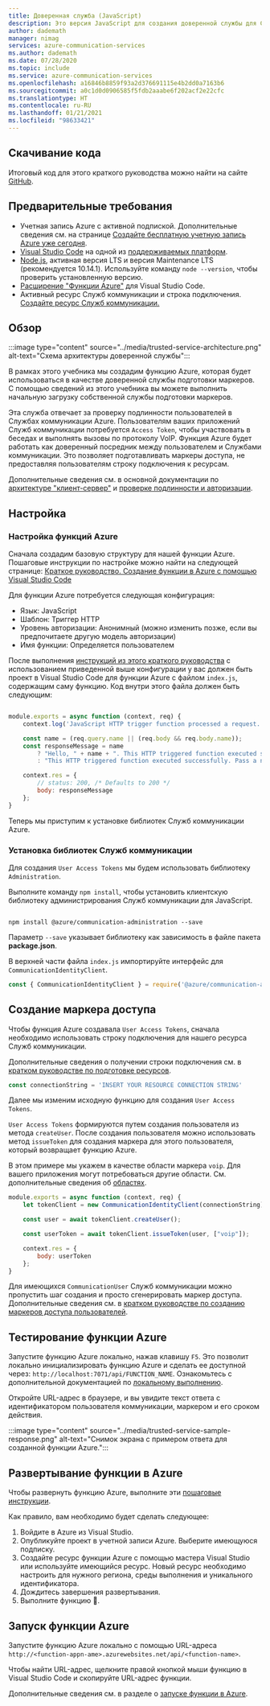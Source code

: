 ```yaml
---
title: Доверенная служба (JavaScript)
description: Это версия JavaScript для создания доверенной службы для Служб коммуникации.
author: dademath
manager: nimag
services: azure-communication-services
ms.author: dademath
ms.date: 07/28/2020
ms.topic: include
ms.service: azure-communication-services
ms.openlocfilehash: a16846b8859f93a2d376691115e4b2dd0a7163b6
ms.sourcegitcommit: a0c1d0d0906585f5fdb2aaabe6f202acf2e22cfc
ms.translationtype: HT
ms.contentlocale: ru-RU
ms.lasthandoff: 01/21/2021
ms.locfileid: "98633421"
---
```

## <a name="download-code"></a>Скачивание кода

Итоговый код для этого краткого руководства можно найти на сайте [GitHub](https://github.com/Azure-Samples/communication-services-javascript-quickstarts/tree/main/Trusted%20Authentication%20Service).

## <a name="prerequisites"></a>Предварительные требования

- Учетная запись Azure с активной подпиской. Дополнительные сведения см. на странице [Создайте бесплатную учетную запись Azure уже сегодня](https://azure.microsoft.com/free/?WT.mc_id=A261C142F).
- [Visual Studio Code](https://code.visualstudio.com/) на одной из [поддерживаемых платформ](https://code.visualstudio.com/docs/supporting/requirements#_platforms).
- [Node.js](https://nodejs.org/), активная версия LTS и версия Maintenance LTS (рекомендуется 10.14.1). Используйте команду `node --version`, чтобы проверить установленную версию. 
- [Расширение "Функции Azure"](https://marketplace.visualstudio.com/items?itemName=ms-azuretools.vscode-azurefunctions) для Visual Studio Code. 
- Активный ресурс Служб коммуникации и строка подключения. [Создайте ресурс Служб коммуникации.](../../quickstarts/create-communication-resource.md)

## <a name="overview"></a>Обзор

:::image type="content" source="../media/trusted-service-architecture.png" alt-text="Схема архитектуры доверенной службы":::

В рамках этого учебника мы создадим функцию Azure, которая будет использоваться в качестве доверенной службы подготовки маркеров. С помощью сведений из этого учебника вы можете выполнить начальную загрузку собственной службы подготовки маркеров.

Эта служба отвечает за проверку подлинности пользователей в Службах коммуникации Azure. Пользователям ваших приложений Служб коммуникации потребуется `Access Token`, чтобы участвовать в беседах и выполнять вызовы по протоколу VoIP. Функция Azure будет работать как доверенный посредник между пользователем и Службами коммуникации. Это позволяет подготавливать маркеры доступа, не предоставляя пользователям строку подключения к ресурсам.

Дополнительные сведения см. в основной документации по [архитектуре "клиент-сервер"](../../concepts/client-and-server-architecture.md) и [проверке подлинности и авторизации](../../concepts/authentication.md).

## <a name="setting-up"></a>Настройка

### <a name="azure-functions-set-up"></a>Настройка функций Azure

Сначала создадим базовую структуру для нашей функции Azure. Пошаговые инструкции по настройке можно найти на следующей странице: [Краткое руководство. Создание функции в Azure с помощью Visual Studio Code](../../../azure-functions/create-first-function-vs-code-csharp.md?pivots=programming-language-javascript)

Для функции Azure потребуется следующая конфигурация:

- Язык: JavaScript
- Шаблон: Триггер HTTP
- Уровень авторизации: Анонимный (можно изменить позже, если вы предпочитаете другую модель авторизации)
- Имя функции: Определяется пользователем

После выполнения [инструкций из этого краткого руководства](../../../azure-functions/create-first-function-vs-code-csharp.md?pivots=programming-language-javascript) с использованием приведенной выше конфигурации у вас должен быть проект в Visual Studio Code для функции Azure с файлом `index.js`, содержащим саму функцию. Код внутри этого файла должен быть следующим:

```javascript

module.exports = async function (context, req) {
    context.log('JavaScript HTTP trigger function processed a request.');

    const name = (req.query.name || (req.body && req.body.name));
    const responseMessage = name
        ? "Hello, " + name + ". This HTTP triggered function executed successfully."
        : "This HTTP triggered function executed successfully. Pass a name in the query string or in the request body for a personalized response.";

    context.res = {
        // status: 200, /* Defaults to 200 */
        body: responseMessage
    };
}

```

Теперь мы приступим к установке библиотек Служб коммуникации Azure.

### <a name="install-communication-services-libraries"></a>Установка библиотек Служб коммуникации

Для создания `User Access Tokens` мы будем использовать библиотеку `Administration`.

Выполните команду `npm install`, чтобы установить клиентскую библиотеку администрирования Служб коммуникации для JavaScript.

```console

npm install @azure/communication-administration --save

```

Параметр `--save` указывает библиотеку как зависимость в файле пакета **package.json**.

В верхней части файла `index.js` импортируйте интерфейс для `CommunicationIdentityClient`.

```javascript
const { CommunicationIdentityClient } = require('@azure/communication-administration');
```

## <a name="access-token-generation"></a>Создание маркера доступа

Чтобы функция Azure создавала `User Access Tokens`, сначала необходимо использовать строку подключения для нашего ресурса Служб коммуникации.

Дополнительные сведения о получении строки подключения см. в [кратком руководстве по подготовке ресурсов](../../quickstarts/create-communication-resource.md).

``` javascript
const connectionString = 'INSERT YOUR RESOURCE CONNECTION STRING'
```

Далее мы изменим исходную функцию для создания `User Access Tokens`. 

`User Access Tokens` формируются путем создания пользователя из метода `createUser`. После создания пользователя можно использовать метод `issueToken` для создания маркера для этого пользователя, который возвращает функцию Azure.

В этом примере мы укажем в качестве области маркера `voip`. Для вашего приложения могут потребоваться другие области. См. дополнительные сведения об [областях](../../quickstarts/access-tokens.md).

```javascript
module.exports = async function (context, req) {
    let tokenClient = new CommunicationIdentityClient(connectionString);

    const user = await tokenClient.createUser();

    const userToken = await tokenClient.issueToken(user, ["voip"]);

    context.res = {
        body: userToken
    };
}
```

Для имеющихся `CommunicationUser` Служб коммуникации можно пропустить шаг создания и просто сгенерировать маркер доступа. Дополнительные сведения см. в [кратком руководстве по созданию маркеров доступа пользователей](../../quickstarts/access-tokens.md).

## <a name="test-the-azure-function"></a>Тестирование функции Azure

Запустите функцию Azure локально, нажав клавишу `F5`. Это позволит локально инициализировать функцию Azure и сделать ее доступной через: `http://localhost:7071/api/FUNCTION_NAME`. Ознакомьтесь с дополнительной документацией по [локальному выполнению](../../../azure-functions/create-first-function-vs-code-csharp.md?pivots=programming-language-javascript#run-the-function-locally).

Откройте URL-адрес в браузере, и вы увидите текст ответа с идентификатором пользователя коммуникации, маркером и его сроком действия.

:::image type="content" source="../media/trusted-service-sample-response.png" alt-text="Снимок экрана с примером ответа для созданной функции Azure.":::

## <a name="deploy-the-function-to-azure"></a>Развертывание функции в Azure

Чтобы развернуть функцию Azure, выполните эти [пошаговые инструкции](../../../azure-functions/create-first-function-vs-code-csharp.md?pivots=programming-language-javascript#sign-in-to-azure).

Как правило, вам необходимо будет сделать следующее:
1. Войдите в Azure из Visual Studio.
2. Опубликуйте проект в учетной записи Azure. Выберите имеющуюся подписку.
3. Создайте ресурс функции Azure с помощью мастера Visual Studio или используйте имеющийся ресурс. Новый ресурс необходимо настроить для нужного региона, среды выполнения и уникального идентификатора.
4. Дождитесь завершения развертывания.
5. Выполните функцию 🎉.

## <a name="run-azure-function"></a>Запуск функции Azure

Запустите функцию Azure локально с помощью URL-адреса `http://<function-appn-ame>.azurewebsites.net/api/<function-name>`.

Чтобы найти URL-адрес, щелкните правой кнопкой мыши функцию в Visual Studio Code и скопируйте URL-адрес функции.

Дополнительные сведения см. в разделе о [запуске функции в Azure](../../../azure-functions/create-first-function-vs-code-csharp.md?pivots=programming-language-javascript#run-the-function-in-azure).
